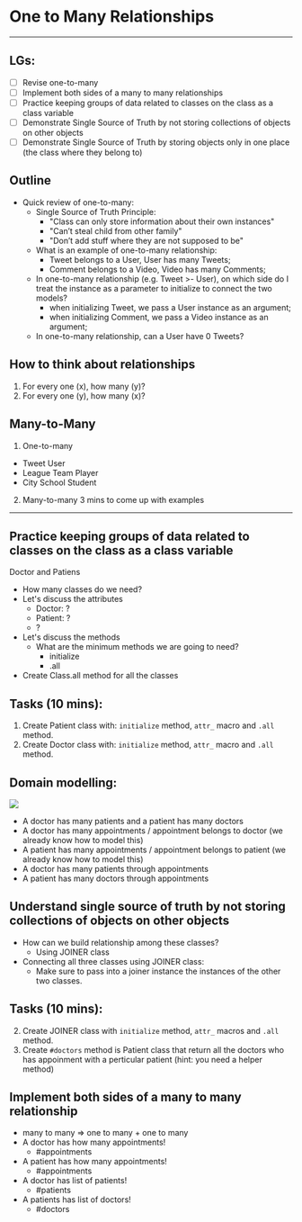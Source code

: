 # One to Many Relationships
---

## LGs:
- [ ] Revise one-to-many
- [ ] Implement both sides of a many to many relationships
- [ ] Practice keeping groups of data related to classes on the class as a class variable
- [ ] Demonstrate Single Source of Truth by not storing collections of objects on other objects
- [ ] Demonstrate Single Source of Truth by storing objects only in one place (the class where they belong to)

## Outline

* Quick review of one-to-many:
  * Single Source of Truth Principle:
    - "Class can only store information about their own instances"
    - "Can’t steal child from other family"
    - "Don’t add stuff where they are not supposed to be"
  * What is an example of one-to-many relationship:
    - Tweet belongs to a User, User has many Tweets;
    - Comment belongs to a Video, Video has many Comments;
  * In one-to-many relationship (e.g. Tweet >- User), on which side do I treat the instance as a parameter to initialize to connect the two models?
    - when initializing Tweet, we pass a User instance as an argument;
    - when initializing Comment, we pass a Video instance as an argument;
  * In one-to-many relationship, can a User have 0 Tweets?

## How to think about relationships
1. For every one (x), how many (y)? 
2. For every one (y), how many (x)?

## Many-to-Many
1. One-to-many
- Tweet User
- League Team Player
- City School Student

2. Many-to-many
3 mins to come up with examples

---

## Practice keeping groups of data related to classes on the class as a class variable

Doctor and Patiens

* How many classes do we need?
* Let's discuss the attributes
    * Doctor: ?
    * Patient: ?
    * ?
* Let's discuss the methods
    * What are the minimum methods we are going to need?
      * initialize
      * .all
* Create Class.all method for all the classes

## Tasks (10 mins):
1. Create Patient class with: `initialize` method, `attr_` macro and `.all` method.
1. Create Doctor class with: `initialize` method, `attr_` macro and `.all` method.

## Domain modelling:

![](https://i.imgur.com/IXtlVuq.png)
* A doctor has many patients and a patient has many doctors
* A doctor has many appointments / appointment belongs to doctor (we already know how to model this)
* A patient has many appointments / appointment belongs to patient (we already know how to model this)
* A doctor has many patients through appointments
* A patient has many doctors through appointments

## Understand single source of truth by not storing collections of objects on other objects
* How can we build relationship among these classes?
    * Using JOINER class
* Connecting all three classes using JOINER class:
    * Make sure to pass into a joiner instance the instances of the other two classes.

## Tasks (10 mins):
2. Create JOINER class with `initialize` method, `attr_` macros and `.all` method.
3. Create `#doctors` method is Patient class that return all the doctors who has appoinment with a perticular patient (hint: you need a helper method)

## Implement both sides of a many to many relationship
* many to many => one to many + one to many
* A doctor has how many appointments!
    * #appointments 
* A patient has how many appointments!
    * #appointments 
* A doctor has list of patients!
    * #patients
* A patients has list of doctors!
    * #doctors